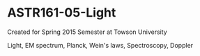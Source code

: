 # ASTR161-05-Light
Created for Spring 2015 Semester at Towson University

Light, EM spectrum, Planck, Wein's laws, Spectroscopy, Doppler
